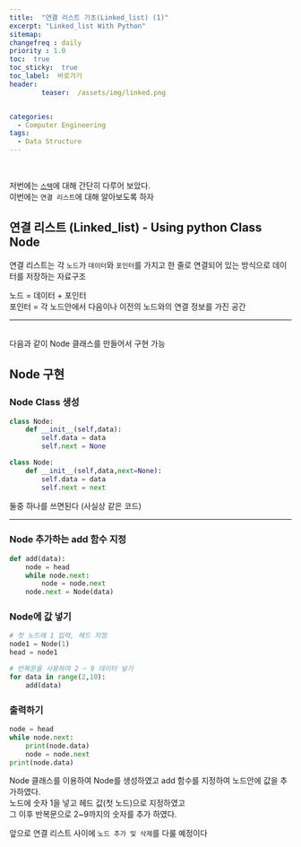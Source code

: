 ```yaml
---
title:  "연결 리스트 기초(Linked_list) (1)"  
excerpt: "Linked_list With Python"
sitemap:
changefreq : daily
priority : 1.0
toc:  true
toc_sticky:  true
toc_label:  바로가기
header:
        teaser:  /assets/img/linked.png


categories:
  - Computer Engineering
tags:
  - Data Structure
---
```

<br/>

저번에는 [`스택`](https://pome95.github.io/computer%20engineering/stack/)에 대해 간단히 다루어 보았다.<br/>
이번에는 `연결 리스트`에 대해 알아보도록 하자 <br/>


## 연결 리스트 (Linked_list) - Using python Class Node
연결 리스트는 각 `노드`가 `데이터`와 `포인터`를 가지고 한 줄로 연결되어 있는 방식으로 데이터를 저장하는 자료구조

노드 = 데이터 + 포인터 <br/>
포인터 = 각 노드안에서 다음이나 이전의 노드와의 연결 정보를 가진 공간


---
<br/>
다음과 같이 Node 클래스를 만들어서 구현 가능

## Node 구현
### Node Class 생성
```python
class Node:
    def __init__(self,data):
        self.data = data
        self.next = None
```
```python
class Node:
    def __init__(self,data,next=None):
        self.data = data
        self.next = next
```
둘중 하나를 쓰면된다 (사실상 같은 코드)

---
### Node 추가하는 add 함수 지정
```python
def add(data):
    node = head
    while node.next:
        node = node.next
    node.next = Node(data)
```
### Node에 값 넣기
```python
# 첫 노드에 1 입력, 헤드 지정
node1 = Node(1)
head = node1

# 반복문을 사용하여 2 ~ 9 데이터 넣기
for data in range(2,10):
    add(data)
```
### 출력하기
```python
node = head
while node.next:
    print(node.data)
    node = node.next
print(node.data)
```

Node 클래스를 이용하여 Node를 생성하였고 add 함수를 지정하여 노드안에 값을 추가하였다. <br/>
노드에 숫자 1을 넣고 헤드 값(첫 노드)으로 지정하였고 <br/> 그 이후 반복문으로 2~9까지의 숫자를 추가 하였다. <br/>

앞으로 연결 리스트 사이에 `노드 추가 및 삭제`를 다룰 예정이다<br/>
